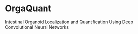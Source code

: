 # OrgaQuant
Intestinal Organoid Localization and Quantification Using Deep Convolutional Neural Networks
